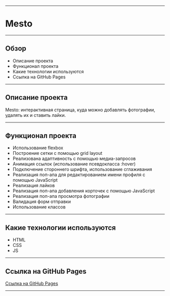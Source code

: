 _________________________________________
# Mesto
_________________________________________
## Обзор
* Описание проекта
* Функционал проекта
* Какие технологии используются
* Ссылка на GitHub Pages
_________________________________________
## Описание проекта
Mesto: интерактивная страница, куда можно добавлять фотографии, удалять их и ставить лайки.
_________________________________________
## Функционал проекта
* Использование flexbox
* Построение сетки с помощью grid layout
* Реализована адаптивность с помощью медиа-запросов
* Анимация ссылок (использование псевдокласса :hover)
* Подключение стороннего шрифта, использование сглаживания
* Реализация поп-апа для редактированием имени профиля с помощью JavaScript
* Реализация лайков
* Реализация поп-апа добавления корточек с помощью JavaScript
* Реализация поп-апа просмотра фотографии
* Валидация форм отправки
* Использование классов
_________________________________________
## Какие технологии используются
* HTML
* CSS
* JS
_________________________________________
## Ссылка на GitHub Pages
[Ссылка на GitHub Pages](https://smauga.github.io/mesto/)
_________________________________________